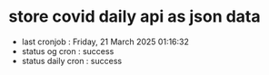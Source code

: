 # store covid daily api as json data

- last cronjob : Friday, 21 March 2025 01:16:32
- status og cron : success
- status daily cron : success
      
      